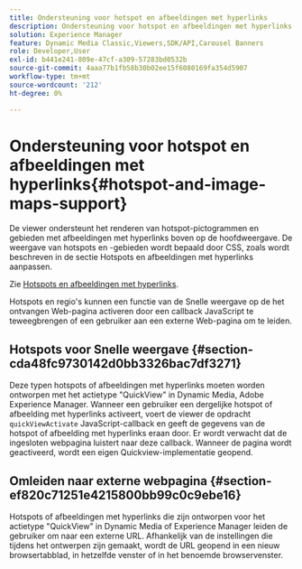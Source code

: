 ```yaml
---
title: Ondersteuning voor hotspot en afbeeldingen met hyperlinks
description: Ondersteuning voor hotspot en afbeeldingen met hyperlinks
solution: Experience Manager
feature: Dynamic Media Classic,Viewers,SDK/API,Carousel Banners
role: Developer,User
exl-id: b441e241-809e-47cf-a309-57283bd0532b
source-git-commit: 4aaa77b1fb58b30b02ee15f6080169fa354d5907
workflow-type: tm+mt
source-wordcount: '212'
ht-degree: 0%

---
```


# Ondersteuning voor hotspot en afbeeldingen met hyperlinks{#hotspot-and-image-maps-support}

De viewer ondersteunt het renderen van hotspot-pictogrammen en gebieden met afbeeldingen met hyperlinks boven op de hoofdweergave. De weergave van hotspots en -gebieden wordt bepaald door CSS, zoals wordt beschreven in de sectie Hotspots en afbeeldingen met hyperlinks aanpassen.

Zie [Hotspots en afbeeldingen met hyperlinks](../../c-html5-aem-asset-viewers/c-html5-aem-carousel/c-html5-aem-carousel-customizingviewer/r-html5-aem-carousel-customize-hotspots-imagemaps.md#reference-2ac3cc414ef2467390bf53145f1d8d74).

Hotspots en regio&#39;s kunnen een functie van de Snelle weergave op de het ontvangen Web-pagina activeren door een callback JavaScript te teweegbrengen of een gebruiker aan een externe Web-pagina om te leiden.

## Hotspots voor Snelle weergave {#section-cda48fc9730142d0bb3326bac7df3271}

Deze typen hotspots of afbeeldingen met hyperlinks moeten worden ontworpen met het actietype &quot;QuickView&quot; in Dynamic Media, Adobe Experience Manager. Wanneer een gebruiker een dergelijke hotspot of afbeelding met hyperlinks activeert, voert de viewer de opdracht `quickViewActivate` JavaScript-callback en geeft de gegevens van de hotspot of afbeelding met hyperlinks eraan door. Er wordt verwacht dat de ingesloten webpagina luistert naar deze callback. Wanneer de pagina wordt geactiveerd, wordt een eigen Quickview-implementatie geopend.

## Omleiden naar externe webpagina {#section-ef820c71251e4215800bb99c0c9ebe16}

Hotspots of afbeeldingen met hyperlinks die zijn ontworpen voor het actietype &quot;QuickView&quot; in Dynamic Media of Experience Manager leiden de gebruiker om naar een externe URL. Afhankelijk van de instellingen die tijdens het ontwerpen zijn gemaakt, wordt de URL geopend in een nieuw browsertabblad, in hetzelfde venster of in het benoemde browservenster.
